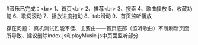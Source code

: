 #音乐已完成：\<br>
1、首页\<br>
2、推荐\<br>
3、搜索
4、歌曲播放
5、收藏功能
6、歌词滚动
7、播放进度拖动
8、tab滑动
9、首页监听播放

存在问题：
真机测试性能不佳、主要由——首页底部（监听歌曲）不断刷新页面所导致、建议删除index.js和playMusic.js中页面监听部分
